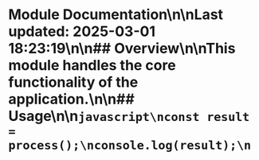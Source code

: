 # Module Documentation\n\nLast updated: 2025-03-01 18:23:19\n\n## Overview\n\nThis module handles the core functionality of the application.\n\n## Usage\n\n```javascript\nconst result = process();\nconsole.log(result);\n```
